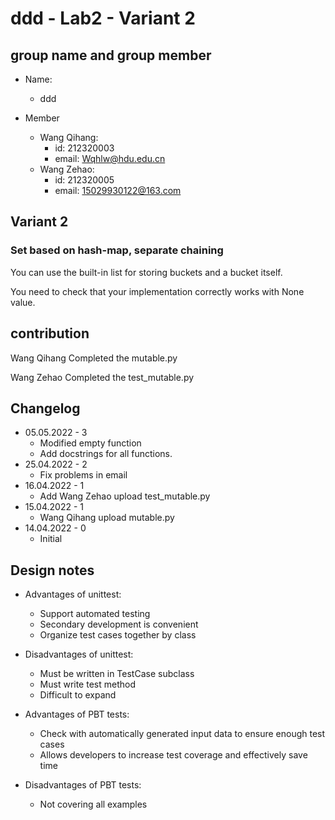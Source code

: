 # ddd - Lab2 - Variant 2

## group name and group member

- Name:
  - ddd

- Member
  - Wang Qihang:
    - id: 212320003
    - email: Wqhlw@hdu.edu.cn
  - Wang Zehao:
    - id: 212320005
    - email: 15029930122@163.com

## Variant 2

### Set based on hash-map, separate chaining

You can use the built-in list for storing buckets and a bucket itself.

You need to check that your implementation correctly works with None value.

## contribution

Wang Qihang Completed the mutable.py

Wang Zehao Completed the test_mutable.py

## Changelog

- 05.05.2022 - 3
  - Modified empty function
  - Add docstrings for all functions.
- 25.04.2022 - 2
  - Fix problems in email
- 16.04.2022 - 1
  - Add Wang Zehao upload test_mutable.py
- 15.04.2022 - 1
  - Wang Qihang upload mutable.py
- 14.04.2022 - 0
  - Initial

## Design notes

- Advantages of unittest:
  - Support automated testing
  - Secondary development is convenient
  - Organize test cases together by class

- Disadvantages of unittest:
  - Must be written in TestCase subclass
  - Must write test method
  - Difficult to expand

- Advantages of PBT tests:
  - Check with automatically generated input data to ensure enough test cases
  - Allows developers to increase test coverage and effectively save time

- Disadvantages of PBT tests:
  - Not covering all examples
